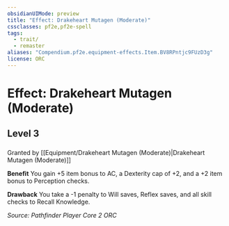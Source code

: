 ```yaml
---
obsidianUIMode: preview
title: "Effect: Drakeheart Mutagen (Moderate)"
cssclasses: pf2e,pf2e-spell
tags:
  - trait/
  - remaster
aliases: "Compendium.pf2e.equipment-effects.Item.BV8RPntjc9FUzD3g"
license: ORC
---
```

# Effect: Drakeheart Mutagen (Moderate)
## Level 3
### 






Granted by [[Equipment/Drakeheart Mutagen (Moderate)|Drakeheart Mutagen (Moderate)]]

**Benefit** You gain +5 item bonus to AC, a Dexterity cap of +2, and a +2 item bonus to Perception checks.

**Drawback** You take a -1 penalty to Will saves, Reflex saves, and all skill checks to Recall Knowledge.

*Source: Pathfinder Player Core 2*
*ORC*